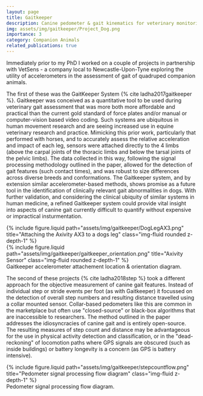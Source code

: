 ```yaml
---
layout: page
title: Gaitkeeper
description: Canine pedometer & gait kinematics for veterinary monitoring.
img: assets/img/gaitkeeper/Project_Dog.png
importance: 3
category: Companion Animals
related_publications: true
---
```


<p>Immediately prior to my PhD I worked on a couple of projects in partnership with VetSens - a company local to Newcastle-Upon-Tyne exploring the utility of accelerometers in the assessment of gait of quadruped companion animals.</p>

<p>The first of these was the GaitKeeper System {% cite ladha2017gaitkeeper %}. Gaitkeeper was conceived as a quantitative tool to be used during veterinary gait assessment that was more both more affordable and practical than the current gold standard of force plates and/or manual or computer-vision based video coding. Such systems are ubiquitous in human movement research and are seeing increased use in equine veterinary research and practice. Mimicking this prior work, particularly that performed with horses, and to accurately assess the relative acceleration and impact of each leg, sensors were attached directly to the 4 limbs (above the carpal joints of the thoracic limbs and below the tarsal joints of the pelvic limbs). The data collected in this way, following the signal processing methodology outlined in the paper, allowed for the detection of gait features (such contact times), and was robust to size differences across diverse breeds and conformations. The Gaitkeeper system, and by extension similar accelerometer-based methods, shows promise as a future tool in the identification of clinically relevant gait abnormalities in dogs. With further validation, and considering the clinical ubiquity of similar systems in human medicine, a refined Gaitkeeper system could provide vital insight into aspects of canine gait currently difficult to quantify without expensive or impractical insturmentation.</p>

<div class="row justify-content-sm-center">
    <div class="col-sm-6 mt-3 mt-md-0">
        {% include figure.liquid path="assets/img/gaitkeeper/DogLegAX3.png" title="Attaching the Axivity AX3 to a dogs leg" class="img-fluid rounded z-depth-1" %}
    </div>
    <div class="col-sm-6 mt-3 mt-md-0">
        {% include figure.liquid path="assets/img/gaitkeeper/gaitkeeper_orientation.png" title="Axivity Sensor" class="img-fluid rounded z-depth-1" %}
    </div>
</div>
<div class="caption">
    Gaitkeeper accelerometer attachement location & orientation diagram.
</div>

<p>The second of these projects {% cite ladha2018step %} took a different approach for the objective measurement of canine gait features. Instead of individual step or stride events per foot (as with Gaitkeeper) it focussed on the detection of overall step numbers and resulting distance travelled using a collar mounted sensor. Collar-based pedometers like this are common in the marketplace but often use "closed-source" or black-box algorithms that are inaccessible to researchers. The method outlined in the paper addresses the idiosyncracies of canine gait and is entirely open-source. The resulting measures of step count and distance may be advantageous for the use in physical activity detection and classification, or in the "dead-reckoning" of locomotion paths where GPS signals are obscured (such as inside buildings) or battery longevity is a concern (as GPS is battery intensive).</p>

<div class="container-fluid text-center mt-4 p-0">
    <div class="col-sm mt-3 mt-md-0 d-flex justify-content-center">
        {% include figure.liquid path="assets/img/gaitkeeper/stepcountflow.png" title="Pedometer signal processing flow diagram" class="img-fluid z-depth-1" %}
    </div>
</div>
<div class="caption">
    Pedometer signal processing flow diagram.
</div>
